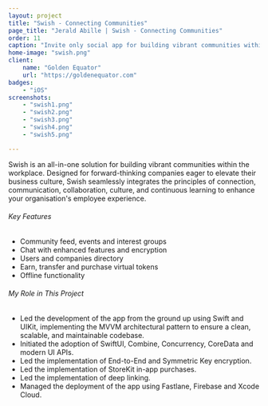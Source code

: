 ```yaml
---
layout: project
title: "Swish - Connecting Communities"
page_title: "Jerald Abille | Swish - Connecting Communities"
order: 11
caption: "Invite only social app for building vibrant communities within the workplace"
home-image: "swish.png"
client:
    name: "Golden Equator"
    url: "https://goldenequator.com"
badges:
    - "iOS"
screenshots:
    - "swish1.png"
    - "swish2.png"
    - "swish3.png"
    - "swish4.png"
    - "swish5.png"

---
```


Swish is an all-in-one solution for building vibrant communities within the workplace. Designed for forward-thinking companies eager to elevate their business culture, Swish seamlessly integrates the principles of connection, communication, collaboration, culture, and continuous learning to enhance your organisation's employee experience.

###### Key Features
- Community feed, events and interest groups
- Chat with enhanced features and encryption
- Users and companies directory
- Earn, transfer and purchase virtual tokens
- Offline functionality

###### My Role in This Project
- Led the development of the app from the ground up using Swift and UIKit, implementing the MVVM architectural pattern to ensure a clean, scalable, and maintainable codebase.
- Initiated the adoption of SwiftUI, Combine, Concurrency, CoreData and modern UI APIs.
- Led the implementation of End-to-End and Symmetric Key encryption.
- Led the implementation of StoreKit in-app purchases.
- Led the implementation of deep linking.
- Managed the deployment of the app using Fastlane, Firebase and Xcode Cloud.